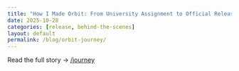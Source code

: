 ```yaml
---
title: "How I Made Orbit: From University Assignment to Official Release"
date: 2025-10-28
categories: [release, behind-the-scenes]
layout: default
permalink: /blog/orbit-journey/
---
```


Read the full story → [/journey](/journey)